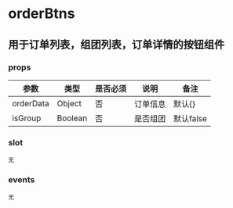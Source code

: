 # orderBtns

## 用于订单列表，组团列表，订单详情的按钮组件

### props

|参数|类型|是否必须|说明|备注|
|---|---|---|---|---|
|orderData|Object|否|订单信息|默认{}|
|isGroup|Boolean|否|是否组团|默认false|


### slot

``无``

### events

``无``
